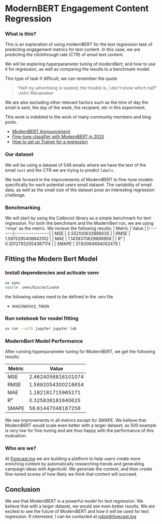 
# ModernBERT Engagement Content Regression
### What is this?

This is an exploration of using modernBERT for the text regression task of predicting engagement metrics for text content. In this case, we are predicting the clickthrough rate (CTR) of email text content.

We will be exploring hyperparameter tuning of modernBert; and how to use it for regression, as well as comparing the results to a benchmark model.

This type of task if difficult, we can remember the quote
> “Half my advertising is wasted; the trouble is, I don't know which half”
> -John Wanamaker

We are also excluding other relevant factors such as the time of day the email is sent, the day of the week, the recipient, etc in this experiment.

This work is indebted to the work of many community members and blog posts.
- [ModernBERT Announcement](https://huggingface.co/blog/modernbert)
- [Fine-tune classifier with ModernBERT in 2025](https://www.philschmid.de/fine-tune-modern-bert-in-2025)
- [How to set up Trainer for a regression](https://discuss.huggingface.co/t/how-to-set-up-trainer-for-a-regression/12994)


### Our dataset
We will be using a dataset of 548 emails where we have the text of the email `text` and the CTR we are trying to predict `labels`.

We look forward in the improvements of ModernBERT to fine-tune models specifically for each potential users email dataset. The variability of email data, as well as the small size of the dataset pose an interesting regression challenge.

### Benchmarking
We will start by using the Catboost library as a simple benchmark for text regression. For both the benchmark and the ModernBert run, we are using 'rmse' as the metric.
We recieve the following results:
| Metric | Value            |
|--------|------------------|
| MSE    | 2.552100633998035 |
| RMSE   | 1.5975295408843102 |
| MAE    | 1.1439370629666958 |
| R²     | 0.30127932054387174 |
| SMAPE  | 37.63064694052479 |

## Fitting the Modern Bert Model

### Install dependencies and activate venv
```bash
uv sync
source .venv/bin/activate
```
the following values need to be defined in the .env file
- `HUGGINGFACE_TOKEN`

### Run notebook for model fitting

```bash
uv run --with jupyter jupyter lab
```

### ModernBert Model Performance
After running hyperparameter tuning for ModernBERT, we get the following results:

| Metric | Value            |
|--------|------------------|
| MSE    | 2.4624056816101074 |
| RMSE   | 1.5692054300218654 |
| MAE    | 1.182181715965271 |
| R²     | 0.325836181640625 |
| SMAPE  | 56.61447048187256 |

We see improvements in all metrics except for SMAPE. We believe that ModernBERT would scale even better with a larger dataset; as 500 example is very low for fine-tuning and are thus happy with the performance of this evaluation.

### Who are we?
At [Forecast.ing](https://forecast.ing) we are building a platform to help users create more enriching content by automatically researching trends and generating campaign ideas with AgenticAI. 
We generate the content, and then create fine-tuned scores of how likely we think that content will succeed.

## Conclusion
We see that ModernBERT is a powerful model for text regression. We believe that with a larger dataset, we would see even better results. We are excited to see the future of ModernBERT and how it will be used for text regression.
If interested, I can be contacted at robin@forecast.ing